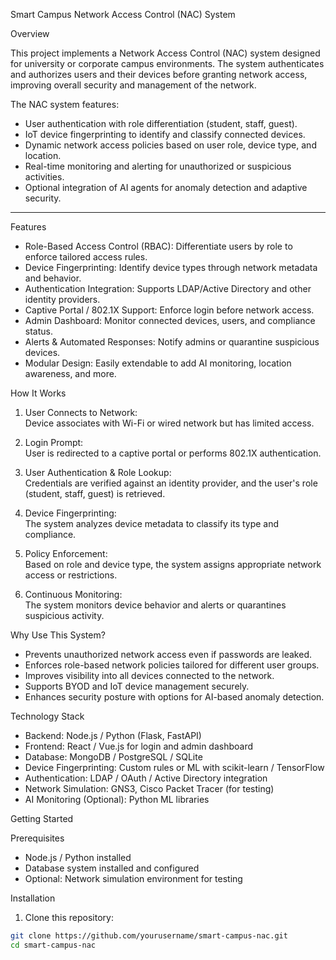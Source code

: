 Smart Campus Network Access Control (NAC) System

 Overview

This project implements a Network Access Control (NAC) system designed for university or corporate campus environments. The system authenticates and authorizes users and their devices before granting network access, improving overall security and management of the network.

The NAC system features:
- User authentication with role differentiation (student, staff, guest).
- IoT device fingerprinting to identify and classify connected devices.
- Dynamic network access policies based on user role, device type, and location.
- Real-time monitoring and alerting for unauthorized or suspicious activities.
- Optional integration of AI agents for anomaly detection and adaptive security.

---

 Features

- Role-Based Access Control (RBAC): Differentiate users by role to enforce tailored access rules.
- Device Fingerprinting: Identify device types through network metadata and behavior.
- Authentication Integration: Supports LDAP/Active Directory and other identity providers.
- Captive Portal / 802.1X Support: Enforce login before network access.
- Admin Dashboard: Monitor connected devices, users, and compliance status.
- Alerts & Automated Responses: Notify admins or quarantine suspicious devices.
- Modular Design: Easily extendable to add AI monitoring, location awareness, and more.


 How It Works

1. User Connects to Network:  
   Device associates with Wi-Fi or wired network but has limited access.

2. Login Prompt:  
   User is redirected to a captive portal or performs 802.1X authentication.

3. User Authentication & Role Lookup:  
   Credentials are verified against an identity provider, and the user's role (student, staff, guest) is retrieved.

4. Device Fingerprinting:  
   The system analyzes device metadata to classify its type and compliance.

5. Policy Enforcement:  
   Based on role and device type, the system assigns appropriate network access or restrictions.

6. Continuous Monitoring:  
   The system monitors device behavior and alerts or quarantines suspicious activity.


 Why Use This System?

- Prevents unauthorized network access even if passwords are leaked.
- Enforces role-based network policies tailored for different user groups.
- Improves visibility into all devices connected to the network.
- Supports BYOD and IoT device management securely.
- Enhances security posture with options for AI-based anomaly detection.


 Technology Stack

- Backend: Node.js / Python (Flask, FastAPI)
- Frontend: React / Vue.js for login and admin dashboard
- Database: MongoDB / PostgreSQL / SQLite
- Device Fingerprinting: Custom rules or ML with scikit-learn / TensorFlow
- Authentication: LDAP / OAuth / Active Directory integration
- Network Simulation: GNS3, Cisco Packet Tracer (for testing)
- AI Monitoring (Optional): Python ML libraries



 Getting Started

 Prerequisites

- Node.js / Python installed
- Database system installed and configured
- Optional: Network simulation environment for testing

 Installation

1. Clone this repository:

```bash
git clone https://github.com/yourusername/smart-campus-nac.git
cd smart-campus-nac

